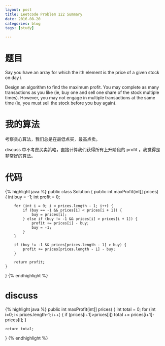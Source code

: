 ```yaml
---
layout: post
title: Leetcode Problem 122 Summary
date: 2016-08-20
categories: blog
tags: [study]

---
```


# 题目

Say you have an array for which the ith element is the price of a given stock on day i.

Design an algorithm to find the maximum profit. You may complete as many transactions as you like (ie, buy one and sell one share of the stock multiple times). However, you may not engage in multiple transactions at the same time (ie, you must sell the stock before you buy again).

# 我的算法

考察贪心算法，我们总是在最低点买，最高点卖。

discuss 中不考虑买卖策略，直接计算我们获得所有上升阶段的 profit ，我觉得是非常好的算法。

# 代码

{% highlight java %}
public class Solution {
    public int maxProfit(int[] prices) {
        int buy = -1;
        int profit = 0;
        
        for (int i = 0; i < prices.length - 1; i++) {
            if (buy == -1 && prices[i] < prices[i + 1]) {
                buy = prices[i];
            } else if (buy != -1 && prices[i] > prices[i + 1]) {
                profit += prices[i] - buy;
                buy = -1;
            }
        }
        
        if (buy != -1 && prices[prices.length - 1] > buy) {
            profit += prices[prices.length - 1] - buy;
        }
        
        return profit;
    }
}
{% endhighlight %}

# discuss

{% highlight java %}
public int maxProfit(int[] prices) {
    int total = 0;
    for (int i=0; i< prices.length-1; i++) {
        if (prices[i+1]>prices[i]) total += prices[i+1]-prices[i];
    }
    
    return total;
}
{% endhighlight %}